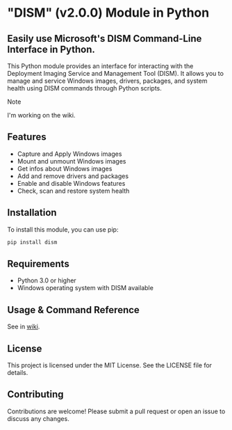 # "DISM" (v2.0.0) Module in Python
## Easily use Microsoft's DISM Command-Line Interface in Python.
This Python module provides an interface for interacting with the Deployment Imaging Service and Management Tool (DISM). It allows you to manage and service Windows images, drivers, packages, and system health using DISM commands through Python scripts.

> [!NOTE]
> I'm working on the wiki.

## Features
 - Capture and Apply Windows images
 - Mount and unmount Windows images
 - Get infos about Windows images
 - Add and remove drivers and packages
 - Enable and disable Windows features
 - Check, scan and restore system health

## Installation

To install this module, you can use pip:

```sh
pip install dism
```

## Requirements
 - Python 3.0 or higher
 - Windows operating system with DISM available

## Usage & Command Reference
See in [wiki](https://github.com/samuellouf/DISM).

## License
This project is licensed under the MIT License. See the LICENSE file for details.

## Contributing
Contributions are welcome! Please submit a pull request or open an issue to discuss any changes.
